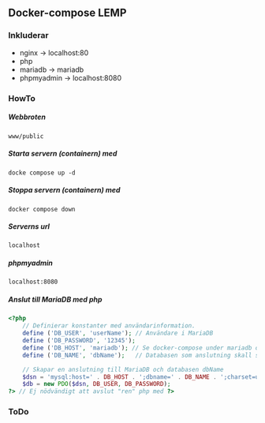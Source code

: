 ## Docker-compose LEMP
### Inkluderar
- nginx -> localhost:80
- php   
- mariadb -> mariadb
- phpmyadmin -> localhost:8080

### HowTo

##### Webbroten
    www/public
##### Starta servern (containern) med
    docke compose up -d
##### Stoppa servern (containern) med
    docker compose down
##### Serverns url
    localhost
##### phpmyadmin
    localhost:8080
##### Anslut till MariaDB med php

````php
<?php
    // Definierar konstanter med användarinformation.
    define ('DB_USER', 'userName'); // Användare i MariaDB
    define ('DB_PASSWORD', '12345');
    define ('DB_HOST', 'mariadb'); // Se docker-compose under mariadb och container_name:
    define ('DB_NAME', 'dbName');   // Databasen som anslutning skall ske till

    // Skapar en anslutning till MariaDB och databasen dbName
    $dsn = 'mysql:host=' . DB_HOST . ';dbname=' . DB_NAME . ';charset=utf8';
    $db = new PDO($dsn, DB_USER, DB_PASSWORD);
?> // Ej nödvändigt att avslut "ren" php med ?>
````
### ToDo
    
